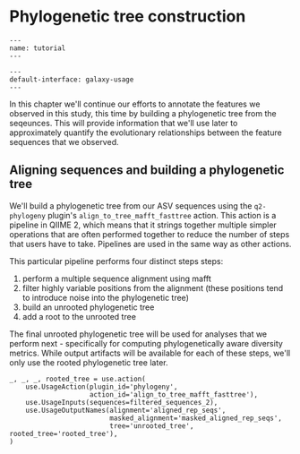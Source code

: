 # Phylogenetic tree construction

```{usage-scope}
---
name: tutorial
---
```

```{usage-selector}
---
default-interface: galaxy-usage
---
```

In this chapter we'll continue our efforts to annotate the features we observed
in this study, this time by building a phylogenetic tree from the seqeunces.
This will provide information that we'll use later to approximately quantify
the evolutionary relationships between the feature sequences that we observed.

## Aligning sequences and building a phylogenetic tree

We'll build a phylogenetic tree from our ASV sequences
using the `q2-phylogeny` plugin's `align_to_tree_mafft_fasttree`
action. This action is a pipeline in QIIME 2, which means that it strings
together multiple simpler operations that are often performed together to
reduce the number of steps that users have to take. Pipelines are used in the
same way as other actions.

This particular pipeline performs four distinct steps steps:

1. perform a multiple sequence alignment using mafft
2. filter highly variable positions from the alignment (these positions
   tend to introduce noise into the phylogenetic tree)
3. build an unrooted phylogenetic tree
4. add a root to the unrooted tree

The final unrooted phylogenetic tree will be used for analyses that we perform
next - specifically for computing phylogenetically aware diversity metrics.
While output artifacts will be available for each of these steps, we'll only
use the rooted phylogenetic tree later.

```{usage}
_, _, _, rooted_tree = use.action(
    use.UsageAction(plugin_id='phylogeny',
                    action_id='align_to_tree_mafft_fasttree'),
    use.UsageInputs(sequences=filtered_sequences_2),
    use.UsageOutputNames(alignment='aligned_rep_seqs',
                         masked_alignment='masked_aligned_rep_seqs',
                         tree='unrooted_tree', rooted_tree='rooted_tree'),
)
```
